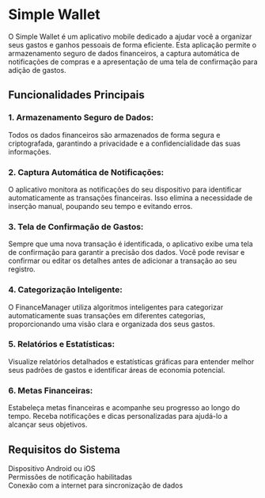 <H1>Simple Wallet</H1>

O Simple Wallet é um aplicativo mobile dedicado a ajudar você a organizar seus gastos e ganhos pessoais de forma eficiente. Esta aplicação permite o armazenamento seguro de dados financeiros, a captura automática de notificações de compras e a apresentação de uma tela de confirmação para adição de gastos.

<h2>Funcionalidades Principais</h2>

<h3>1. Armazenamento Seguro de Dados:</h3>

Todos os dados financeiros são armazenados de forma segura e criptografada, garantindo a privacidade e a confidencialidade das suas informações.

<h3>2. Captura Automática de Notificações:</h3>

O aplicativo monitora as notificações do seu dispositivo para identificar automaticamente as transações financeiras. Isso elimina a necessidade de inserção manual, poupando seu tempo e evitando erros.

<h3>3. Tela de Confirmação de Gastos:</h3>

Sempre que uma nova transação é identificada, o aplicativo exibe uma tela de confirmação para garantir a precisão dos dados. Você pode revisar e confirmar ou editar os detalhes antes de adicionar a transação ao seu registro.

<h3>4. Categorização Inteligente:</h3>

O FinanceManager utiliza algoritmos inteligentes para categorizar automaticamente suas transações em diferentes categorias, proporcionando uma visão clara e organizada dos seus gastos.

<h3>5. Relatórios e Estatísticas:</h3>

Visualize relatórios detalhados e estatísticas gráficas para entender melhor seus padrões de gastos e identificar áreas de economia potencial.

<h3>6. Metas Financeiras:</h3>

Estabeleça metas financeiras e acompanhe seu progresso ao longo do tempo. Receba notificações e dicas personalizadas para ajudá-lo a alcançar seus objetivos.

<h2>Requisitos do Sistema</h2>

Dispositivo Android ou iOS<br>
Permissões de notificação habilitadas<br>
Conexão com a internet para sincronização de dados 
